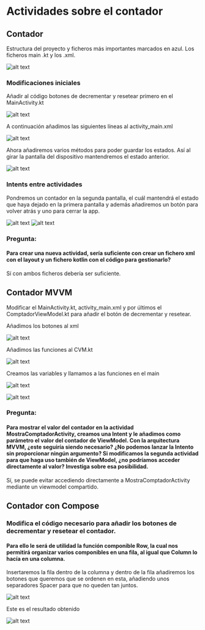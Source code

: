 # Actividades sobre el contador
## Contador
Estructura del proyecto y ficheros más importantes marcados en azul.
Los ficheros main .kt y los .xml.

![alt text](imatges/image-2.png)

### Modificaciones iniciales
Añadir al código botones de decrementar y resetear primero en el MainActivity.kt

![alt text](imatges/image-3.png)

A continuación añadimos las siguientes líneas al activity_main.xml

![alt text](imatges/image-4.png)

Ahora añadiremos varios métodos para poder guardar los estados. Así al girar la pantalla del dispositivo mantendremos el estado anterior.

![alt text](imatges/image-5.png)

### Intents entre actividades
Pondremos un contador en la segunda pantalla, el cuál mantendrá el estado que haya dejado en la primera pantalla y además añadiremos un botón para volver atrás y uno para cerrar la app.

![alt text](imatges/image-6.png)
![alt text](imatges/image-7.png)

### Pregunta:
#### Para crear una nueva actividad, sería suficiente con crear un fichero xml con el layout y un fichero kotlin con el código para gestionarlo? 
Sí con ambos ficheros debería ser suficiente.

## Contador MVVM
Modificar el MainActivity.kt, activity_main.xml y por últimos el ComptadorViewModel.kt para añadir el botón de decrementar y resetear.

Añadimos los botones al xml

![alt text](imatges/image-10.png)

Añadimos las funciones al CVM.kt

![alt text](imatges/image-11.png)

Creamos las variables y llamamos a las funciones en el main

![alt text](imatges/image-8.png)

![alt text](imatges/image-9.png)

### Pregunta:
#### Para mostrar el valor del contador en la actividad MostraComptadorActivity, creamos una Intent y le añadimos como parámetro el valor del contador de ViewModel. Con la arquitectura MVVM, ¿este seguiría siendo necesario? ¿No podemos lanzar la Intento sin proporcionar ningún argumento? Si modificamos la segunda actividad para que haga uso también de ViewModel, ¿no podríamos acceder directamente al valor? Investiga sobre esa posibilidad.

Sí, se puede evitar accediendo directamente a MostraComptadorActivity mediante un viewmodel compartido.

## Contador con Compose
### Modifica el código necesario para añadir los botones de decrementar y resetear el contador. 
#### Para ello le será de utilidad la función componible Row, la cual nos permitirá organizar varios componibles en una fila, al igual que Column lo hacía en una columna.

Insertaremos la fila dentro de la columna y dentro de la fila añadiremos los botones que queremos que se ordenen en esta, añadiendo unos separadores Spacer para que no queden tan juntos.

![alt text](imatges/image-13.png)

Este es el resultado obtenido

![alt text](imatges/image-12.png)

